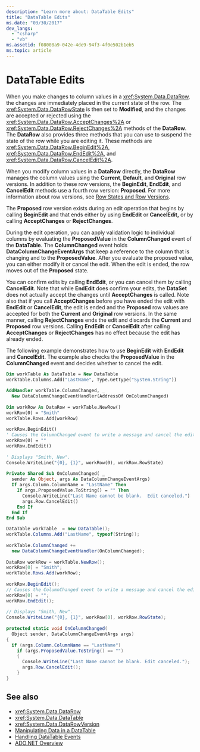 ```yaml
---
description: "Learn more about: DataTable Edits"
title: "DataTable Edits"
ms.date: "03/30/2017"
dev_langs: 
  - "csharp"
  - "vb"
ms.assetid: f08008a9-042e-4de9-94f3-4f0e502b1eb5
ms.topic: article
---
```

# DataTable Edits

When you make changes to column values in a <xref:System.Data.DataRow>, the changes are immediately placed in the current state of the row. The <xref:System.Data.DataRowState> is then set to **Modified**, and the changes are accepted or rejected using the <xref:System.Data.DataRow.AcceptChanges%2A> or <xref:System.Data.DataRow.RejectChanges%2A> methods of the **DataRow**. The **DataRow** also provides three methods that you can use to suspend the state of the row while you are editing it. These methods are <xref:System.Data.DataRow.BeginEdit%2A>, <xref:System.Data.DataRow.EndEdit%2A>, and <xref:System.Data.DataRow.CancelEdit%2A>.  
  
 When you modify column values in a **DataRow** directly, the **DataRow** manages the column values using the **Current**, **Default**, and **Original** row versions. In addition to these row versions, the **BeginEdit**, **EndEdit**, and **CancelEdit** methods use a fourth row version: **Proposed**. For more information about row versions, see [Row States and Row Versions](row-states-and-row-versions.md).  
  
 The **Proposed** row version exists during an edit operation that begins by calling **BeginEdit** and that ends either by using **EndEdit** or **CancelEdit,** or by calling **AcceptChanges** or **RejectChanges**.  
  
 During the edit operation, you can apply validation logic to individual columns by evaluating the **ProposedValue** in the **ColumnChanged** event of the **DataTable**. The **ColumnChanged** event holds **DataColumnChangeEventArgs** that keep a reference to the column that is changing and to the **ProposedValue**. After you evaluate the proposed value, you can either modify it or cancel the edit. When the edit is ended, the row moves out of the **Proposed** state.  
  
 You can confirm edits by calling **EndEdit**, or you can cancel them by calling **CancelEdit**. Note that while **EndEdit** does confirm your edits, the **DataSet** does not actually accept the changes until **AcceptChanges** is called. Note also that if you call **AcceptChanges** before you have ended the edit with **EndEdit** or **CancelEdit**, the edit is ended and the **Proposed** row values are accepted for both the **Current** and **Original** row versions. In the same manner, calling **RejectChanges** ends the edit and discards the **Current** and **Proposed** row versions. Calling **EndEdit** or **CancelEdit** after calling **AcceptChanges** or **RejectChanges** has no effect because the edit has already ended.  
  
 The following example demonstrates how to use **BeginEdit** with **EndEdit** and **CancelEdit**. The example also checks the **ProposedValue** in the **ColumnChanged** event and decides whether to cancel the edit.  
  
```vb  
Dim workTable As DataTable = New DataTable  
workTable.Columns.Add("LastName", Type.GetType("System.String"))  
  
AddHandler workTable.ColumnChanged, _  
  New DataColumnChangeEventHandler(AddressOf OnColumnChanged)  
  
Dim workRow As DataRow = workTable.NewRow()  
workRow(0) = "Smith"  
workTable.Rows.Add(workRow)  
  
workRow.BeginEdit()  
' Causes the ColumnChanged event to write a message and cancel the edit.  
workRow(0) = ""
workRow.EndEdit()  
  
' Displays "Smith, New".  
Console.WriteLine("{0}, {1}", workRow(0), workRow.RowState)  
  
Private Shared Sub OnColumnChanged( _  
  sender As Object, args As DataColumnChangeEventArgs)  
  If args.Column.ColumnName = "LastName" Then  
    If args.ProposedValue.ToString() = "" Then  
      Console.WriteLine("Last Name cannot be blank.  Edit canceled.")  
      args.Row.CancelEdit()  
    End If  
  End If  
End Sub  
```  
  
```csharp  
DataTable workTable  = new DataTable();  
workTable.Columns.Add("LastName", typeof(String));  
  
workTable.ColumnChanged +=
  new DataColumnChangeEventHandler(OnColumnChanged);  
  
DataRow workRow = workTable.NewRow();  
workRow[0] = "Smith";  
workTable.Rows.Add(workRow);  
  
workRow.BeginEdit();  
// Causes the ColumnChanged event to write a message and cancel the edit.  
workRow[0] = "";
workRow.EndEdit();  
  
// Displays "Smith, New".  
Console.WriteLine("{0}, {1}", workRow[0], workRow.RowState);
  
protected static void OnColumnChanged(  
  Object sender, DataColumnChangeEventArgs args)  
{  
  if (args.Column.ColumnName == "LastName")  
    if (args.ProposedValue.ToString() == "")  
    {  
      Console.WriteLine("Last Name cannot be blank. Edit canceled.");  
      args.Row.CancelEdit();  
    }  
}  
```  
  
## See also

- <xref:System.Data.DataRow>
- <xref:System.Data.DataTable>
- <xref:System.Data.DataRowVersion>
- [Manipulating Data in a DataTable](manipulating-data-in-a-datatable.md)
- [Handling DataTable Events](handling-datatable-events.md)
- [ADO.NET Overview](../ado-net-overview.md)

